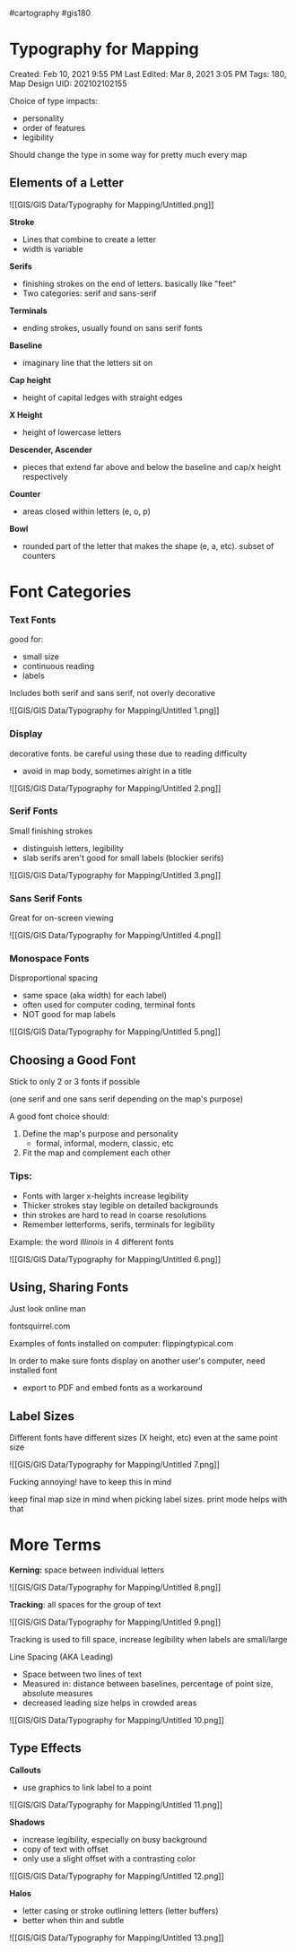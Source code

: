 #cartography #gis180
# Typography for Mapping

Created: Feb 10, 2021 9:55 PM
Last Edited: Mar 8, 2021 3:05 PM
Tags: 180, Map Design
UID: 202102102155

Choice of type impacts:

- personality
- order of features
- legibility

Should change the type in some way for pretty much every map

## Elements of a Letter

![[GIS/GIS Data/Typography for Mapping/Untitled.png]]

**Stroke**

- Lines that combine to create a letter
- width is variable

**Serifs**

- finishing strokes on the end of letters. basically like "feet"
- Two categories: serif and sans-serif

**Terminals**

- ending strokes, usually found on sans serif fonts

**Baseline**

- imaginary line that the letters sit on

**Cap height**

- height of capital ledges with straight edges

**X Height**

- height of lowercase letters

**Descender, Ascender**

- pieces that extend far above and below the baseline and cap/x height respectively

**Counter**

- areas closed within letters (e, o, p)

**Bowl**

- rounded part of the letter that makes the shape (e, a, etc). subset of counters

# Font Categories

### Text Fonts

good for:

- small size
- continuous reading
- labels

Includes both serif and sans serif, not overly decorative

![[GIS/GIS Data/Typography for Mapping/Untitled 1.png]]

### Display

decorative fonts. be careful using these due to reading difficulty

- avoid in map body, sometimes alright in a title

![[GIS/GIS Data/Typography for Mapping/Untitled 2.png]]

### Serif Fonts

Small finishing strokes

- distinguish letters, legibility
- slab serifs aren't good for small labels (blockier serifs)

![[GIS/GIS Data/Typography for Mapping/Untitled 3.png]]

### Sans Serif Fonts

Great for on-screen viewing

![[GIS/GIS Data/Typography for Mapping/Untitled 4.png]]

### Monospace Fonts

Disproportional spacing

- same space (aka width) for each label)
- often used for computer coding, terminal fonts
- NOT good for map labels

![[GIS/GIS Data/Typography for Mapping/Untitled 5.png]]

## Choosing a Good Font

Stick to only 2 or 3 fonts if possible

(one serif and one sans serif depending on the map's purpose)

A good font choice should:

1. Define the map's purpose and personality
    - formal, informal, modern, classic, etc
2. Fit the map and complement each other

### Tips:

- Fonts with larger x-heights increase legibility
- Thicker strokes stay legible on detailed backgrounds
- thin strokes are hard to read in coarse resolutions
- Remember letterforms, serifs, terminals for legibility

Example: the word *Illinois* in 4 different fonts

![[GIS/GIS Data/Typography for Mapping/Untitled 6.png]]

## Using, Sharing Fonts

Just look online man

fontsquirrel.com

Examples of fonts installed on computer: flippingtypical.com

In order to make sure fonts display on another user's computer, need installed font

- export to PDF and embed fonts as a workaround

## Label Sizes

Different fonts have different sizes (X height, etc) even at the same point size

![[GIS/GIS Data/Typography for Mapping/Untitled 7.png]]

Fucking annoying! have to keep this in mind

keep final map size in mind when picking label sizes. print mode helps with that

# More Terms

**Kerning:** space between individual letters

![[GIS/GIS Data/Typography for Mapping/Untitled 8.png]]

**Tracking**: all spaces for the group of text

![[GIS/GIS Data/Typography for Mapping/Untitled 9.png]]

Tracking is used to fill space, increase legibility when labels are small/large

Line Spacing (AKA Leading)

- Space between two lines of text
- Measured in: distance between baselines, percentage of point size, absolute measures
- decreased leading size helps in crowded areas

![[GIS/GIS Data/Typography for Mapping/Untitled 10.png]]

## Type Effects

**Callouts**

- use graphics to link label to a point

![[GIS/GIS Data/Typography for Mapping/Untitled 11.png]]

**Shadows**

- increase legibility, especially on busy background
- copy of text with offset
- only use a slight offset with a contrasting color

![[GIS/GIS Data/Typography for Mapping/Untitled 12.png]]

**Halos**

- letter casing or stroke outlining letters (letter buffers)
- better when thin and subtle

![[GIS/GIS Data/Typography for Mapping/Untitled 13.png]]